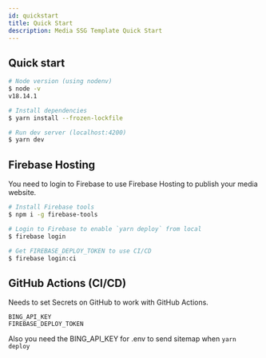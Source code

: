 ```yaml
---
id: quickstart
title: Quick Start
description: Media SSG Template Quick Start
---
```


## Quick start

```bash
# Node version (using nodenv)
$ node -v
v18.14.1

# Install dependencies
$ yarn install --frozen-lockfile

# Run dev server (localhost:4200)
$ yarn dev
```

## Firebase Hosting

You need to login to Firebase to use Firebase Hosting to publish your media website.

```bash
# Install Firebase tools
$ npm i -g firebase-tools

# Login to Firebase to enable `yarn deploy` from local
$ firebase login

# Get FIREBASE_DEPLOY_TOKEN to use CI/CD
$ firebase login:ci

```

## GitHub Actions (CI/CD)

Needs to set Secrets on GitHub to work with GitHub Actions.

```
BING_API_KEY
FIREBASE_DEPLOY_TOKEN
```

Also you need the BING_API_KEY for .env to send sitemap when `yarn deploy`
